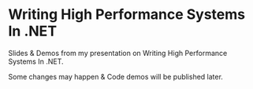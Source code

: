 # Writing High Performance Systems In .NET

Slides & Demos from my presentation on Writing High Performance Systems In .NET.

Some changes may happen & Code demos will be published later.

